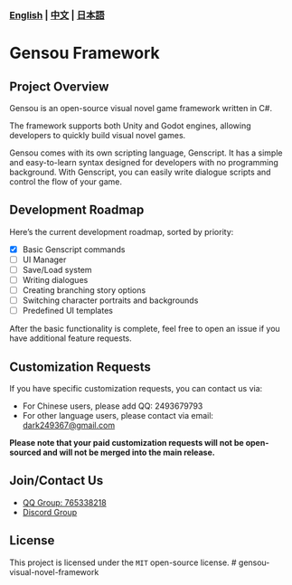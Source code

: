 ### **[English](README.md)** | **[中文](/docs/README_ZH.md)** | **[日本語](/docs/README_JA.md)**

# Gensou Framework

## Project Overview
  
Gensou is an open-source visual novel game framework written in C#.

The framework supports both Unity and Godot engines, allowing developers to quickly build visual novel games.

Gensou comes with its own scripting language, Genscript. It has a simple and easy-to-learn syntax designed for developers with no programming background. With Genscript, you can easily write dialogue scripts and control the flow of your game.

## Development Roadmap

Here’s the current development roadmap, sorted by priority:

- [x] Basic Genscript commands
- [ ] UI Manager
- [ ] Save/Load system
- [ ] Writing dialogues
- [ ] Creating branching story options
- [ ] Switching character portraits and backgrounds
- [ ] Predefined UI templates

After the basic functionality is complete, feel free to open an issue if you have additional feature requests.

## Customization Requests

If you have specific customization requests, you can contact us via:

- For Chinese users, please add QQ: 2493679793  
- For other language users, please contact via email: [dark249367@gmail.com](mailto:dark249367@gmail.com)

**Please note that your paid customization requests will not be open-sourced and will not be merged into the main release.**

## Join/Contact Us  

- [QQ Group: 765338218](https://qm.qq.com/q/4i8yIyGcHS)  
- [Discord Group](https://discord.gg/TfYFWKY3uH)

## License  

This project is licensed under the `MIT` open-source license.
#   g e n s o u - v i s u a l - n o v e l - f r a m e w o r k  
 